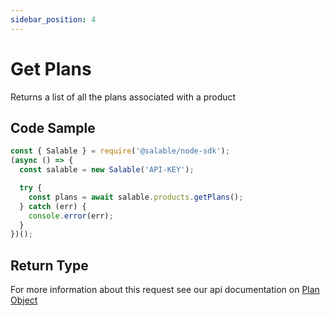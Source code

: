 ```yaml
---
sidebar_position: 4
---
```


# Get Plans

Returns a list of all the plans associated with a product

## Code Sample

```typescript
const { Salable } = require('@salable/node-sdk');
(async () => {
  const salable = new Salable('API-KEY');

  try {
    const plans = await salable.products.getPlans();
  } catch (err) {
    console.error(err);
  }
})();
```

## Return Type

For more information about this request see our api documentation on [Plan Object](https://docs.salable.app/api#tag/Plans/operation/getPlanByUuid)
